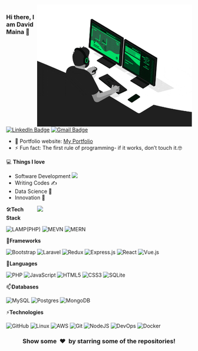 <img align="right" src="developer.gif" alt="Coder GIF" width="420" height="330">

### Hi there, I am David Maina 👋
[![LinkedIn Badge](https://img.shields.io/badge/davymaish-%230077B5.svg?style=flat-square&logo=linkedin&logoColor=white&link=https://www.linkedin.com/in/davymaish/)](https://www.linkedin.com/in/davymaish/)
[![Gmail Badge](https://img.shields.io/badge/davidmainadmg05@gmail.com-D14836?style=flat-square&logo=gmail&logoColor=white&link=mailto:davidmainadmg05@gmail.com)](mailto:davymaish@gmail.com)
<!---![Upwork](https://img.shields.io/badge/UpWork-6FDA44?style=flat-square&logo=Upwork&logoColor=white) -->

- 🎯 Portfolio website: [My Portfolio](https://davymaish.github.io/)
- ⚡ Fun fact: The first rule of programming- if it works, don’t touch it.🤓
<!--- 🔭 I’m currently working on ...
- 🌱 I’m currently learning ...
- 👯 I’m looking to collaborate on ...
- 🤔 I’m looking for help with ...
- 💬 Ask me about ...
- 📫 How to reach me: ...
- 😄 Pronouns: ...
- ⚡ Fun fact: ...-->

💻 **Things I love**
- Software Development <img src="https://media.giphy.com/media/WUlplcMpOCEmTGBtBW/giphy.gif" width="30"> 
- Writing Codes ✍️
- Data Science 😬
- Innovation 🧐 

<a href="https://github.com/davymaish" title="Go to Source">
  <img align="right" width=420 height="auto" src="https://github-readme-stats.vercel.app/api?username=davymaish&show_icons=true&theme=dark&border_color=61dafb&hide_border=true&include_all_commits=true" />
</a>

🛠**Tech Stack**

![LAMP(PHP)](https://img.shields.io/badge/-lamp-000000?style=flat&logo=lamp)
![MEVN](https://img.shields.io/badge/-mevn-000000?style=flat&logo=mevn)
![MERN](https://img.shields.io/badge/-mern-000000?style=flat&logo=mern)

🌱**Frameworks**

![Bootstrap](https://img.shields.io/badge/bootstrap-%238511FA.svg?style=flat-square&logo=bootstrap&logoColor=white)
![Laravel](https://img.shields.io/badge/laravel-%23FF2D20.svg?style=flat-square&logo=laravel&logoColor=white)
![Redux](https://img.shields.io/badge/redux-%23593d88.svg?style=flat-square&logo=redux&logoColor=white)
![Express.js](https://img.shields.io/badge/express.js-%23404d59.svg?style=flat-square&logo=express&logoColor=%2361DAFB)
![React](https://img.shields.io/badge/react-%2320232a.svg?style=flat-square&logo=react&logoColor=%2361DAFB)
![Vue.js](https://img.shields.io/badge/vuejs-%2335495e.svg?style=flat-square&logo=vuedotjs&logoColor=%234FC08D)

💬**Languages**

![PHP](https://img.shields.io/badge/php-%23777BB4.svg?style=flat-square&logo=php&logoColor=white)
![JavaScript](https://img.shields.io/badge/javascript-%23323330.svg?style=flat-square&logo=javascript&logoColor=%23F7DF1E)
![HTML5](https://img.shields.io/badge/html5-%23E34F26.svg?style=flat-square&logo=html5&logoColor=white)
![CSS3](https://img.shields.io/badge/css3-%231572B6.svg?style=flat-square&logo=css3&logoColor=white)
![SQLite](https://img.shields.io/badge/sqlite-%2307405e.svg?style=flat-square&logo=sqlite&logoColor=white)

📫**Databases**

![MySQL](https://img.shields.io/badge/mysql-%2300f.svg?style=flat-square&logo=mysql&logoColor=white)
![Postgres](https://img.shields.io/badge/postgres-%23316192.svg?style=flat-square&logo=postgresql&logoColor=white)
![MongoDB](https://img.shields.io/badge/MongoDB-%234ea94b.svg?style=flat-square&logo=mongodb&logoColor=white)

⚡**Technologies**

![GitHub](https://img.shields.io/badge/github-%23121011.svg?style=flat-square&logo=github&logoColor=white)
![Linux](https://img.shields.io/badge/Linux-FCC624?style=flat-square&logo=linux&logoColor=black)
![AWS](https://img.shields.io/badge/AWS-%23FF9900.svg?style=flat-square&logo=amazon-aws&logoColor=white)
![Git](https://img.shields.io/badge/git-%23F05033.svg?style=flat-square&logo=git&logoColor=white)
![NodeJS](https://img.shields.io/badge/node.js-6DA55F?style=flat-square&logo=node.js&logoColor=white)
![DevOps](https://img.shields.io/badge/-DevOps-000000?style=flat&logo=DevOps)
![Docker](https://img.shields.io/badge/docker-%230db7ed.svg?style=flat-square&logo=docker&logoColor=white)
<!-- ![Heroku](https://img.shields.io/badge/-Heroku-000000?style=flat&logo=heroku)

[![Top Langs](https://github-readme-stats.vercel.app/api/top-langs/?username=davymaish&layout=compact)](https://github.com/davymaish) -->

<div align="center">
    <h3 align="center">Show some &nbsp;❤️&nbsp; by starring some of the repositories!</h3>
</div>



